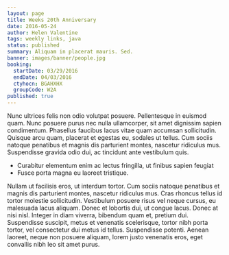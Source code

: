 ```yaml
---
layout: page
title: Weeks 20th Anniversary
date: 2016-05-24
author: Helen Valentine
tags: weekly links, java
status: published
summary: Aliquam in placerat mauris. Sed.
banner: images/banner/people.jpg
booking:
  startDate: 03/29/2016
  endDate: 04/03/2016
  ctyhocn: BGAHXHX
  groupCode: W2A
published: true
---
```

Nunc ultrices felis non odio volutpat posuere. Pellentesque in euismod quam. Nunc posuere purus nec nulla ullamcorper, sit amet dignissim sapien condimentum. Phasellus faucibus lacus vitae quam accumsan sollicitudin. Quisque arcu quam, placerat et egestas eu, sodales ut tellus. Cum sociis natoque penatibus et magnis dis parturient montes, nascetur ridiculus mus. Suspendisse gravida odio dui, ac tincidunt ante vestibulum quis.

* Curabitur elementum enim ac lectus fringilla, ut finibus sapien feugiat
* Fusce porta magna eu laoreet tristique.

Nullam ut facilisis eros, ut interdum tortor. Cum sociis natoque penatibus et magnis dis parturient montes, nascetur ridiculus mus. Cras rhoncus tellus id tortor molestie sollicitudin. Vestibulum posuere risus vel neque cursus, eu malesuada lacus aliquam. Donec et lobortis dui, ut congue lacus. Donec at nisi nisl. Integer in diam viverra, bibendum quam et, pretium dui. Suspendisse suscipit, metus et venenatis scelerisque, tortor nibh porta tortor, vel consectetur dui metus id tellus. Suspendisse potenti. Aenean laoreet, neque non posuere aliquam, lorem justo venenatis eros, eget convallis nibh leo sit amet purus.
